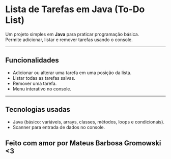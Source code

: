 # Lista de Tarefas em Java (To-Do List)

Um projeto simples em **Java** para praticar programação básica.  
Permite adicionar, listar e remover tarefas usando o console.

---

## Funcionalidades
- Adicionar ou alterar uma tarefa em uma posição da lista.  
- Listar todas as tarefas salvas.  
- Remover uma tarefa.  
- Menu interativo no console.  

---

## Tecnologias usadas
- Java (básico: variáveis, arrays, classes, métodos, loops e condicionais).  
- Scanner para entrada de dados no console. 

## Feito com amor por Mateus Barbosa Gromowski <3 